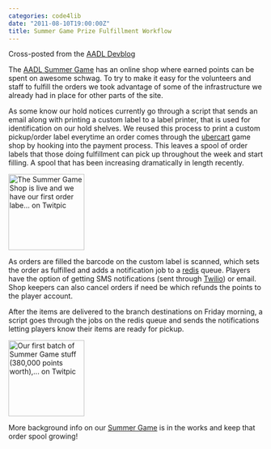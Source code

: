 ```yaml
---
categories: code4lib
date: "2011-08-10T19:00:00Z"
title: Summer Game Prize Fulfillment Workflow
---
```


Cross-posted from the [AADL Devblog](http://www.aadl.org/node/41426)

The [AADL Summer Game](http://play.aadl.org) has an online shop where earned points can be spent on awesome schwag. To try to make it easy for the volunteers and staff to fulfill the orders we took advantage of some of the infrastructure we already had in place for other parts of the site.

As some know our hold notices currently go through a script that sends an email along with printing a custom label to a label printer, that is used for identification on our hold shelves. We reused this process to print a custom pickup/order label everytime an order comes through the [ubercart](http://www.ubercart.org/) game shop by hooking into the payment process. This leaves a spool of order labels that those doing fulfillment can pick up throughout the week and start filling. A spool that has been increasing dramatically in length recently.

<a href="http://twitpic.com/5lqj65" title="The Summer Game Shop is live and we have our first order labe... on Twitpic"><img src="http://twitpic.com/show/thumb/5lqj65.jpg" width="150" height="150" alt="The Summer Game Shop is live and we have our first order labe... on Twitpic"></a>

As orders are filled the barcode on the custom label is scanned, which sets the order as fulfilled and adds a notification job to a [redis](http://redis.io) queue. Players have the option of getting SMS notifications (sent through [Twilio](http://twilio.com)) or email. Shop keepers can also cancel orders if need be which refunds the points to the player account.

After the items are delivered to the branch destinations on Friday morning, a script goes through the jobs on the redis queue and sends the notifications letting players know their items are ready for pickup.

<a href="http://twitpic.com/5mozzd" title="Our first batch of Summer Game stuff  (380,000 points worth),... on Twitpic"><img src="http://twitpic.com/show/thumb/5mozzd.jpg" width="150" height="150" alt="Our first batch of Summer Game stuff  (380,000 points worth),... on Twitpic"></a>

More background info on our [Summer Game](http://play.aadl.org) is in the works and keep that order spool growing!
